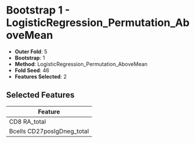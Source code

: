 # Bootstrap 1 - LogisticRegression_Permutation_AboveMean

- **Outer Fold**: 5
- **Bootstrap**: 1
- **Method**: LogisticRegression_Permutation_AboveMean
- **Fold Seed**: 46
- **Features Selected**: 2

## Selected Features

| Feature |
|---------|
| CD8 RA_total |
| Bcells CD27posIgDneg_total |
